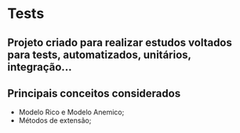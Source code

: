 # Tests

## Projeto criado para realizar estudos voltados para tests, automatizados, unitários, integração...

## Principais conceitos considerados
- Modelo Rico e Modelo Anemico;
- Métodos de extensão;